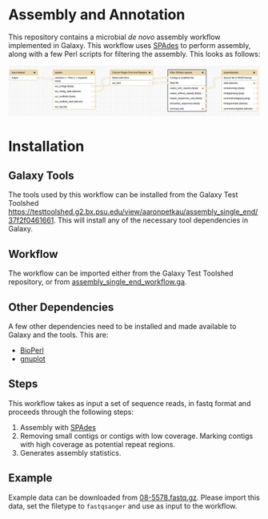 Assembly and Annotation
=======================

This repository contains a microbial *de novo* assembly workflow implemented in Galaxy.  This workflow uses [SPAdes][] to perform assembly, along with a few Perl scripts for filtering the assembly.  This looks as follows:

![assembly_single_end.png][]

Installation
============

Galaxy Tools
-------------------------

The tools used by this workflow can be installed from the Galaxy Test Toolshed <https://testtoolshed.g2.bx.psu.edu/view/aaronpetkau/assembly_single_end/37f2f0461661>.  This will install any of the necessary tool dependencies in Galaxy.

Workflow
--------

The workflow can be imported either from the Galaxy Test Toolshed repository, or from [assembly_single_end_workflow.ga][].

Other Dependencies
------------------

A few other dependencies need to be installed and made available to Galaxy and the tools.  This are:

* [BioPerl][]
* [gnuplot][]

Steps
-----

This workflow takes as input a set of sequence reads, in fastq format and proceeds through the following steps:

1. Assembly with [SPAdes]
2. Removing small contigs or contigs with low coverage.  Marking contigs with high coverage as potential repeat regions.
3. Generates assembly statistics.

Example
-------

Example data can be downloaded from [08-5578.fastq.gz][].  Please import this data, set the filetype to `fastqsanger` and use as input to the workflow.

[Galaxy]: https://galaxyproject.org/
[SPAdes]: http://bioinf.spbau.ru/spades
[Galaxy Test Toolshed]: https://testtoolshed.g2.bx.psu.edu
[BioPerl]: http://www.bioperl.org/wiki/Main_Page
[gnuplot]: http://www.gnuplot.info/
[assembly_single_end_workflow.ga]: workflows/assembly_single_end/assembly_single_end_workflow.ga
[08-5578.fastq.gz]: data/08-5578.fastq.gz
[assembly_single_end.png]: images/assembly_single_end.png
